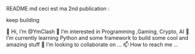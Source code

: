 README.md
ceci est ma 2nd publication :

keep building

👋 Hi, I’m @YmClash
👀 I’m interested in Programming ,Gaming, Crypto, AI
🌱 I’m currently learning Python and some framework to build some cool and amazing stuff
💞️ I’m looking to collaborate on ...
📫 How to reach me ...